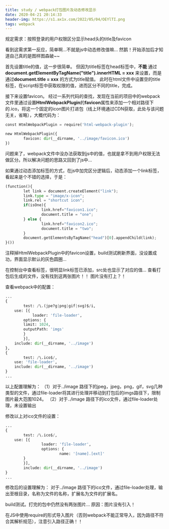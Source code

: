 ```yaml
---
title: study / webpack打包图片及动态修改显示
date: 2020-04-21 20:14:33
header-img: https://s1.ax1x.com/2022/05/04/OEYlTI.png
tags: webpack
---
```


规定需求：按照登录的用户权限区分显示head头的title及favicon

看到这需求第一反应，简单啊...不就是js中动态修改值嘛...
然鹅！开始添加后才知道自己真的是图样图森破~~


首先设置title的值，这一步很简单。
但因为title标签在head标签中，**不能** 通过**document.getElementByTagName("title").innerHTML = xxx** 来设置，而是通过**document.title = xxx** 的方式为title赋值。
此时在html文件中设置空的title标签，在script标签中获取权限的值，进而区分不同的title，完成。

接下来设置favicon。
经过一系列代码的查找，发现在当前的项目中的webpack文件里通过设置**HtmlWebpackPlugin**的**favicon**属性来添加一个相对路径下的.ico，将这一个固定的icon图片打进包（线上环境通过CDN获取，此处与该问题无关，省略），大概代码为：
``` python
const HtmlWebpackPlugin = require('html-webpack-plugin');

new HtmlWebpackPlugin({
        favicon: dir(__dirname, '../image/favicon.ico')
})
```

问题来了，webpack文件中没办法获取到js中的值，也就是拿不到用户权限无法做区分。所以解决问题的思路又回到了js中...

如果通过动态添加标签的方式，在js中加完区分逻辑后，动态添加一个link标签，看起来是个不错的选择，于是：

``` python
(function(){
        let link = document.createElement("link");
        link.type = "image/x-icon";
        link.rel = "shortcut icon";
        if(isOne){
                link.href="favicon1.ico";
                document.title = "one";
        } else {
                link.href="favicon2.ico";
                document.title = "two";
        }
        document.getElementsByTagName("head")[0].appendChild(link);
}())
```
注释掉HtmlWebpackPlugin中的favicon设置，build测试刷新界面，没设置成功，界面显示默认的灰色圆圈...

在控制台中查看标签，很明显link标签已添加，src处也显示了对应的值...
查看打包后生成的文件，没有找到这两张图片！！
图片没有打上？！

查看webpack中的配置：
``` python
...
{
        test: /\.(jpe?g|png|gif|svg)$/i,
    use: [{
            loader: 'file-loader',
        options: {
        limit: 1024,
        outputPath: 'imgs'
        }
        }],
    include: dir(__dirname, '../image')
},
{
        test: /\.ico$/,
    use: 'file-loader',
    include: dir(__dirname, '../image')
}
...
```
以上配置理解为：
（1）对于../image 路径下的jpeg，jpeg，png，gif，svg几种类型的文件，通过file-loader将其进行处理并移动到打包后的imgs路径下，限制图片最大范围1024。
（2）对于../image 路径下的ico文件，通过file-loader处理，未设置输出

修改以上对ico文件的设置：
``` python
...
{
        test: /\.ico$/,
    use: [{
                loader: 'file-loader',
                options: {
                        name: '[name].[ext]'
        }
        }],
        include: dir(__dirname, '../image')
}
...
```

修改后的设置理解为：
对于../image 路径下的ico文件，通过file-loader处理，输出至根目录，名称为文件的名称，扩展名为文件的扩展名。

build测试。打完的包中仍然没有两张图片...
原因：图片没有引入！

在JS中使用require的形式导入图片（否则webpack不能正常导入，因为路径不符合其解析规范），注意引入路径正确！！



